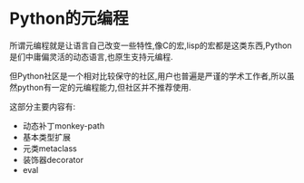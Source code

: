 # Python的元编程

所谓元编程就是让语言自己改变一些特性,像C的宏,lisp的宏都是这类东西,Python是们中庸偏灵活的动态语言,也原生支持元编程.

但Python社区是一个相对比较保守的社区,用户也普遍是严谨的学术工作者,所以虽然python有一定的元编程能力,但社区并不推荐使用.

这部分主要内容有:

+ 动态补丁monkey-path
+ 基本类型扩展
+ 元类metaclass
+ 装饰器decorator
+ eval
